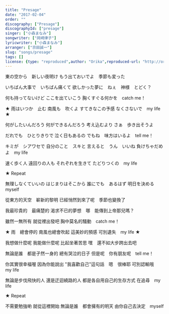```yaml
---
title: "Presage"
date: "2017-02-04"
order: ""
discography: ["Presage"]
discographyId: ["presage"]
singer: ["小森まなみ"]
songwriter: ["岡崎律子"]
lyricwriter: ["小森まなみ"]
arranger: ["京田誠一"]
slug: "songs/presage"
tags: []
license: {type: "reproduced",author: "Orika",reproduced-url: "http://orikamushi.myweb.hinet.net",reproduced-website: "織歌蟲"}
---
```


東の空から　新しい夜明け
もう出ておいでよ　季節も変った

いちばん大事で　いちばん痛くて
欲しかった夢に　ねぇ　神様　とどく？

何も持ってないけど
ここを出ていこう
胸くすぐる何かを　catch me！

★ 雨はいつか　止む
南風も　吹くよ
すてきなこの予感
なくさないで　my life ★

何がしたいんだろう
何ができるんだろう
考え込むより
さぁ　歩き出そうよ

だれでも　ひとりきりで
泣く日もあるの
でもね　味方はいるよ　tell me！

キミが　シアワセで
自分のこと　スキと
言えると　うん　いいね
負けちゃだめよ　my life

速く歩く人
遠回りの人も
それぞれを生きて
たどりつくの　my life

★ Repeat

無理しなくていいの
はじまりはそこから
誰にでも　あるはず
明日を決める　myself

從東方的天空　嶄新的黎明
已經悄然到來了呢　季節也變換了

我最珍貴的　最痛楚的
渴求不已的夢想　哪　能傳到上帝那兒嗎？

雖然一無所有
就從裡出發吧
胸中莫名的騷動　catch me！

★ 雨　總會停的
南風也總會吹起
這美妙的預感
可別遺失　my life ★

我想做什麼呢
我能做什麼呢
比起坐著苦思
嘿　還不如大步跨出去吧

無論是誰　都是孑然一身的
總有哭泣的日子
但是呢　你有朋友呢　tell me！

你其實很幸福喔
因為你能說出
"我喜歡自己"這句話　嗯　很棒耶
可別認輸哦　my life

無論是步伐飛快的人
還是迂迴繞路的人
都是各自用自己的生存方式
在追尋　my life

★ Repeat

不需要勉強喲
就從這裡開始
無論是誰　都會擁有的明天
由你自己去決定　myself
